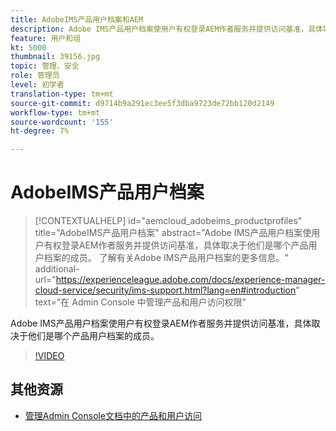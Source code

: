 ```yaml
---
title: AdobeIMS产品用户档案和AEM
description: Adobe IMS产品用户档案使用户有权登录AEM作者服务并提供访问基准，具体取决于他们是哪个产品用户档案的成员。
feature: 用户和组
kt: 5000
thumbnail: 39156.jpg
topic: 管理、安全
role: 管理员
level: 初学者
translation-type: tm+mt
source-git-commit: d9714b9a291ec3ee5f3dba9723de72bb120d2149
workflow-type: tm+mt
source-wordcount: '155'
ht-degree: 7%

---
```



# AdobeIMS产品用户档案

>[!CONTEXTUALHELP]
>id="aemcloud_adobeims_productprofiles"
>title="AdobeIMS产品用户档案"
>abstract="Adobe IMS产品用户档案使用户有权登录AEM作者服务并提供访问基准，具体取决于他们是哪个产品用户档案的成员。 了解有关Adobe IMS产品用户档案的更多信息。"
>additional-url="https://experienceleague.adobe.com/docs/experience-manager-cloud-service/security/ims-support.html?lang=en#introduction" text="在 Admin Console 中管理产品和用户访问权限"

Adobe IMS产品用户档案使用户有权登录AEM作者服务并提供访问基准，具体取决于他们是哪个产品用户档案的成员。

>[!VIDEO](https://video.tv.adobe.com/v/39156/?quality=12&learn=on)

## 其他资源

+ [管理Admin Console文档中的产品和用户访问](https://docs.adobe.com/content/help/en/experience-manager-cloud-service/security/ims-support.html#managing-products-and-user-access-in-admin-console)

